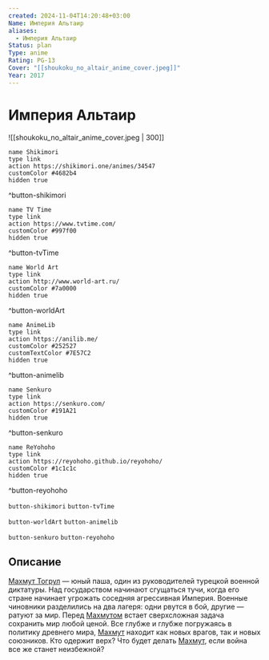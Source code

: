 ```yaml
---
created: 2024-11-04T14:20:48+03:00
Name: Империя Альтаир
aliases:
  - Империя Альтаир
Status: plan
Type: anime
Rating: PG-13
Cover: "[[shoukoku_no_altair_anime_cover.jpeg]]"
Year: 2017
---
```


# Империя Альтаир

![[shoukoku_no_altair_anime_cover.jpeg | 300]]

```button
name Shikimori
type link
action https://shikimori.one/animes/34547
customColor #4682b4
hidden true
```
^button-shikimori

```button
name TV Time
type link
action https://www.tvtime.com/
customColor #997f00
hidden true
```
^button-tvTime

```button
name World Art
type link
action http://www.world-art.ru/
customColor #7a0000
hidden true
```
^button-worldArt

```button
name AnimeLib
type link
action https://anilib.me/
customColor #252527
customTextColor #7E57C2
hidden true
```
^button-animelib

```button
name Senkuro
type link
action https://senkuro.com/
customColor #191A21
hidden true
```
^button-senkuro

```button
name ReYohoho
type link
action https://reyohoho.github.io/reyohoho/
customColor #1c1c1c
hidden true
```
^button-reyohoho

`button-shikimori` `button-tvTime`

`button-worldArt` `button-animelib`

`button-senkuro` `button-reyohoho`

## Описание

[Махмут Тогрул](https://shikimori.one/characters/26936-mahmut-tu-rul) — юный паша, один из руководителей турецкой военной диктатуры. Над государством начинают сгущаться тучи, когда его стране начинает угрожать соседняя агрессивная Империя. Военные чиновники разделились на два лагеря: одни рвутся в бой, другие — ратуют за мир. Перед [Махмутом](https://shikimori.one/characters/26936-mahmut-tu-rul) встает сверхсложная задача сохранить мир любой ценой. Все глубже и глубже погружаясь в политику древнего мира, [Махмут](https://shikimori.one/characters/26936-mahmut-tu-rul) находит как новых врагов, так и новых союзников. Кто одержит верх? Что будет делать [Махмут](https://shikimori.one/characters/26936-mahmut-tu-rul), если война все же станет неизбежной?

